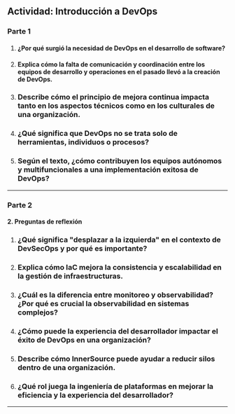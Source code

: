 ## Actividad: Introducción a DevOps

### Parte 1

1. #### ¿Por qué surgió la necesidad de DevOps en el desarrollo de software?



2. #### Explica cómo la falta de comunicación y coordinación entre los equipos de desarrollo y operaciones en el pasado llevó a la creación de DevOps.



3. ### Describe cómo el principio de mejora continua impacta tanto en los aspectos técnicos como en los culturales de una organización.



4. ### ¿Qué significa que DevOps no se trata solo de herramientas, individuos o procesos?  
   


5. ### Según el texto, ¿cómo contribuyen los equipos autónomos y multifuncionales a una implementación exitosa de DevOps?  

---

### Parte 2

#### 2. Preguntas de reflexión  

1. ### ¿Qué significa "desplazar a la izquierda" en el contexto de DevSecOps y por qué es importante?



2. ### Explica cómo IaC mejora la consistencia y escalabilidad en la gestión de infraestructuras.



3. ### ¿Cuál es la diferencia entre monitoreo y observabilidad? ¿Por qué es crucial la observabilidad en sistemas complejos?



4. ### ¿Cómo puede la experiencia del desarrollador impactar el éxito de DevOps en una organización?



5. ### Describe cómo InnerSource puede ayudar a reducir silos dentro de una organización.



6. ### ¿Qué rol juega la ingeniería de plataformas en mejorar la eficiencia y la experiencia del desarrollador?  

---
